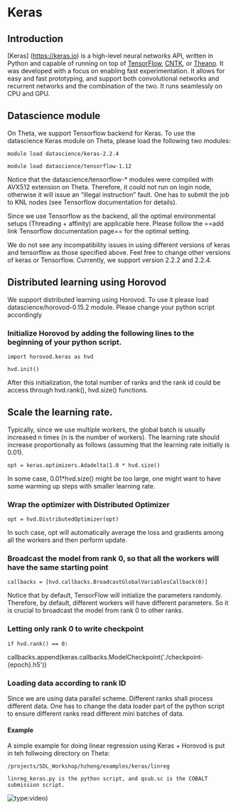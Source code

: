 # Keras

## Introduction
[Keras] (https://keras.io) is a high-level neural networks API, written in Python and capable of running on top of [TensorFlow](https://github.com/tensorflow/tensorflow), [CNTK](https://github.com/Microsoft/cntk), or [Theano](https://github.com/Theano/Theano). It was developed with a focus on enabling fast experimentation. It allows for easy and fast prototyping, and support both convolutional networks and recurrent networks and the combination of the two. It runs seamlessly on CPU and GPU.

## Datascience module
On Theta, we support Tensorflow backend for Keras. To use the datascience Keras module on Theta, please load the following two modules:
```
module load datascience/keras-2.2.4
 
module load datascience/tensorflow-1.12
```

Notice that the datascience/tensorflow-* modules were compiled with AVX512 extension on Theta. Therefore, it could not run on login node, otherwise it will issue an “illegal instruction” fault. One has to submit the job to KNL nodes (see Tensorflow documentation for details). 

Since we use Tensorflow as the backend, all the optimal environmental setups (Threading + affinity) are applicable here. Please follow the ==add link Tensorflow documentation page== for the optimal setting.  

We do not see any incompatibility issues in using different versions of keras and tensorflow as those specified above. Feel free to change other versions of keras or Tensorflow. Currently, we support version 2.2.2 and 2.2.4.  

## Distributed learning using Horovod
We support distributed learning using Horovod. To use it please load datascience/horovod-0.15.2 module. Please change your python script accordingly

### Initialize Horovod by adding the following lines to the beginning of your python script. 
```
import horovod.keras as hvd
 
hvd.init()
```
After this initialization, the total number of ranks and the rank id could be access through hvd.rank(), hvd.size() functions. 

## Scale the learning rate.
Typically, since we use multiple workers, the global batch is usually increased n times (n is the number of workers). The learning rate should increase proportionally as follows (assuming that the learning rate initially is 0.01).

```
opt = keras.optimizers.Adadelta(1.0 * hvd.size()
```
In some case, 0.01*hvd.size() might be too large, one might want to have some warming up steps with smaller learning rate. 

### Wrap the optimizer with Distributed Optimizer
```
opt = hvd.DistributedOptimizer(opt)
```
In such case, opt will automatically average the loss and gradients among all the workers and then perform update. 

### Broadcast the model from rank 0, so that all the workers will have the same starting point
```
callbacks = [hvd.callbacks.BroadcastGlobalVariablesCallback(0)]
```
Notice that by default, TensorFlow will initialize the parameters randomly. Therefore, by default, different workers will have different parameters. So it is crucial to broadcast the model from rank 0 to other ranks. 

### Letting only rank 0 to write checkpoint
```
if hvd.rank() == 0:
```
callbacks.append(keras.callbacks.ModelCheckpoint('./checkpoint-{epoch}.h5'))

### Loading data according to rank ID
Since we are using data parallel scheme. Different ranks shall process different data. One has to change the data loader part of the python script to ensure different ranks read different mini batches of data. 

#### Example
A simple example for doing linear regression using Keras + Horovod is put in teh follwoing directory on Theta:
```
/projects/SDL_Workshop/hzheng/examples/keras/linreg 
 
linreg_keras.py is the python script, and qsub.sc is the COBALT submission script. 
```

![type:video](https://www.youtube.com/watch?v=930yrXjNkgM&t=2s))
